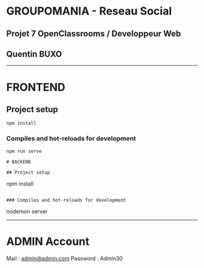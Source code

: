 # GROUPOMANIA - Reseau Social

## Projet 7 OpenClassrooms / Developpeur Web

## Quentin BUXO

****************************************************************************************************

# FRONTEND

## Project setup
```
npm install
```

### Compiles and hot-reloads for development
```
npm run serve

# BACKEND

## Project setup
```
npm install
```

### Compiles and hot-reloads for development
```
nodemon server

****************************************************************************************************

# ADMIN Account

Mail     : admin@admin.com
Password : Admin30
